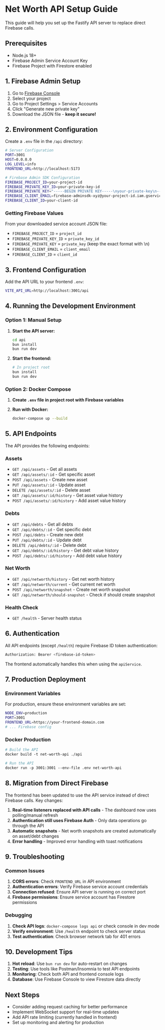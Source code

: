 # Net Worth API Setup Guide

This guide will help you set up the Fastify API server to replace direct Firebase calls.

## Prerequisites

-   Node.js 18+
-   Firebase Admin Service Account Key
-   Firebase Project with Firestore enabled

## 1. Firebase Admin Setup

1. Go to [Firebase Console](https://console.firebase.google.com/)
2. Select your project
3. Go to Project Settings > Service Accounts
4. Click "Generate new private key"
5. Download the JSON file - **keep it secure!**

## 2. Environment Configuration

Create a `.env` file in the `/api` directory:

```bash
# Server Configuration
PORT=3001
HOST=0.0.0.0
LOG_LEVEL=info
FRONTEND_URL=http://localhost:5173

# Firebase Admin SDK Configuration
FIREBASE_PROJECT_ID=your-project-id
FIREBASE_PRIVATE_KEY_ID=your-private-key-id
FIREBASE_PRIVATE_KEY="-----BEGIN PRIVATE KEY-----\nyour-private-key\n-----END PRIVATE KEY-----\n"
FIREBASE_CLIENT_EMAIL=firebase-adminsdk-xyz@your-project-id.iam.gserviceaccount.com
FIREBASE_CLIENT_ID=your-client-id
```

### Getting Firebase Values

From your downloaded service account JSON file:

-   `FIREBASE_PROJECT_ID` = `project_id`
-   `FIREBASE_PRIVATE_KEY_ID` = `private_key_id`
-   `FIREBASE_PRIVATE_KEY` = `private_key` (keep the exact format with \n)
-   `FIREBASE_CLIENT_EMAIL` = `client_email`
-   `FIREBASE_CLIENT_ID` = `client_id`

## 3. Frontend Configuration

Add the API URL to your frontend `.env`:

```bash
VITE_API_URL=http://localhost:3001/api
```

## 4. Running the Development Environment

### Option 1: Manual Setup

1. **Start the API server:**

    ```bash
    cd api
    bun install
    bun run dev
    ```

2. **Start the frontend:**
    ```bash
    # In project root
    bun install
    bun run dev
    ```

### Option 2: Docker Compose

1. **Create `.env` file in project root with Firebase variables**

2. **Run with Docker:**
    ```bash
    docker-compose up --build
    ```

## 5. API Endpoints

The API provides the following endpoints:

### Assets

-   `GET /api/assets` - Get all assets
-   `GET /api/assets/:id` - Get specific asset
-   `POST /api/assets` - Create new asset
-   `PUT /api/assets/:id` - Update asset
-   `DELETE /api/assets/:id` - Delete asset
-   `GET /api/assets/:id/history` - Get asset value history
-   `POST /api/assets/:id/history` - Add asset value history

### Debts

-   `GET /api/debts` - Get all debts
-   `GET /api/debts/:id` - Get specific debt
-   `POST /api/debts` - Create new debt
-   `PUT /api/debts/:id` - Update debt
-   `DELETE /api/debts/:id` - Delete debt
-   `GET /api/debts/:id/history` - Get debt value history
-   `POST /api/debts/:id/history` - Add debt value history

### Net Worth

-   `GET /api/networth/history` - Get net worth history
-   `GET /api/networth/current` - Get current net worth
-   `POST /api/networth/snapshot` - Create net worth snapshot
-   `GET /api/networth/should-snapshot` - Check if should create snapshot

### Health Check

-   `GET /health` - Server health status

## 6. Authentication

All API endpoints (except `/health`) require Firebase ID token authentication:

```bash
Authorization: Bearer <firebase-id-token>
```

The frontend automatically handles this when using the `apiService`.

## 7. Production Deployment

### Environment Variables

For production, ensure these environment variables are set:

```bash
NODE_ENV=production
PORT=3001
FRONTEND_URL=https://your-frontend-domain.com
# ... Firebase config
```

### Docker Production

```dockerfile
# Build the API
docker build -t net-worth-api ./api

# Run the API
docker run -p 3001:3001 --env-file .env net-worth-api
```

## 8. Migration from Direct Firebase

The frontend has been updated to use the API service instead of direct Firebase calls. Key changes:

1. **Real-time listeners replaced with API calls** - The dashboard now uses polling/manual refresh
2. **Authentication still uses Firebase Auth** - Only data operations go through the API
3. **Automatic snapshots** - Net worth snapshots are created automatically on asset/debt changes
4. **Error handling** - Improved error handling with toast notifications

## 9. Troubleshooting

### Common Issues

1. **CORS errors**: Check `FRONTEND_URL` in API environment
2. **Authentication errors**: Verify Firebase service account credentials
3. **Connection refused**: Ensure API server is running on correct port
4. **Firebase permissions**: Ensure service account has Firestore permissions

### Debugging

1. **Check API logs**: `docker-compose logs api` or check console in dev mode
2. **Verify environment**: Use `/health` endpoint to check server status
3. **Test authentication**: Check browser network tab for 401 errors

## 10. Development Tips

1. **Hot reload**: Use `bun run dev` for auto-restart on changes
2. **Testing**: Use tools like Postman/Insomnia to test API endpoints
3. **Monitoring**: Check both API and frontend console logs
4. **Database**: Use Firebase Console to view Firestore data directly

## Next Steps

-   Consider adding request caching for better performance
-   Implement WebSocket support for real-time updates
-   Add API rate limiting (currently handled in frontend)
-   Set up monitoring and alerting for production
